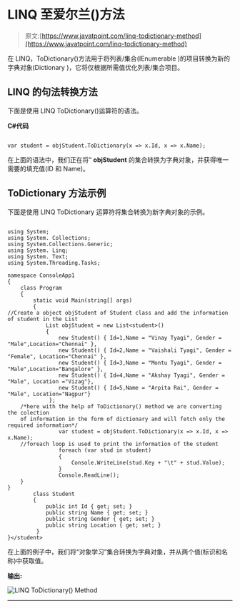 # LINQ 至爱尔兰()方法

> 原文:[https://www.javatpoint.com/linq-todictionary-method](https://www.javatpoint.com/linq-todictionary-method)

在 LINQ，ToDictionary()方法用于将列表/集合(IEnumerable <t>)的项目转换为新的字典对象(Dictionary <tkey>)，它将仅根据所需值优化列表/集合项目。</tkey></t>

## LINQ 的句法转换方法

下面是使用 LINQ ToDictionary()运算符的语法。

**C#代码**

```

var student = objStudent.ToDictionary(x => x.Id, x => x.Name);

```

在上面的语法中，我们正在将“ **objStudent** 的集合转换为字典对象，并获得唯一需要的填充值(ID 和 Name)。

## ToDictionary 方法示例

下面是使用 LINQ ToDictionary 运算符将集合转换为新字典对象的示例。

```

using System;
using System. Collections;
using System.Collections.Generic;
using System. Linq;
using System. Text;
using System.Threading.Tasks;

namespace ConsoleApp1
{
    class Program
    {
        static void Main(string[] args)
        {
//Create a object objStudent of Student class and add the information of student in the List
            List objStudent = new List<student>()
            {
                new Student() { Id=1,Name = "Vinay Tyagi", Gender = "Male",Location="Chennai" },
                new Student() { Id=2,Name = "Vaishali Tyagi", Gender = "Female", Location="Chennai" },
                new Student() { Id=3,Name = "Montu Tyagi", Gender = "Male",Location="Bangalore" },
                new Student() { Id=4,Name = "Akshay Tyagi", Gender = "Male", Location ="Vizag"},
                new Student() { Id=5,Name = "Arpita Rai", Gender = "Male", Location="Nagpur"}
             };
    /*here with the help of ToDictionary() method we are converting the colection 
    of information in the form of dictionary and will fetch only the required information*/
                var student = objStudent.ToDictionary(x => x.Id, x => x.Name);
    //foreach loop is used to print the information of the student
                foreach (var stud in student)
                {
                    Console.WriteLine(stud.Key + "\t" + stud.Value);
                }
                Console.ReadLine();
    }
}
        class Student
        {
            public int Id { get; set; }
            public string Name { get; set; }
            public string Gender { get; set; }
            public string Location { get; set; }
         }
}</student> 
```

在上面的例子中，我们将“对象学习”集合转换为字典对象，并从两个值(标识和名称)中获取值。

**输出:**

![LINQ ToDictionary() Method](../Images/10758122e225c0b439cf3926fc844063.png)

* * *
